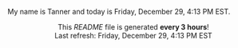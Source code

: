 My name is Tanner and today is Friday, December 29, 4:13 PM EST.

<p align="center">This <i>README</i> file is generated <b>every 3 hours</b>!</br>Last refresh: Friday, December 29, 4:13 PM EST<br /></p>
